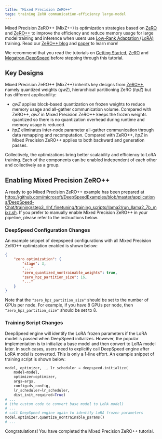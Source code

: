 ```yaml
---
title: "Mixed Precision ZeRO++"
tags: training ZeRO communication-efficiency large-model
---
```


Mixed Precision ZeRO++ (MixZ++) is optimization strategies based on [ZeRO](/tutorials/zero/) and [ZeRO++](/tutorials/zeropp/) to improve the efficiency and reduce memory usage for large model training and inference when users use [Low-Rank Adaptation (LoRA)]([/tutorials/zero/](https://arxiv.org/abs/2106.09685)) training. Read our [ZeRO++ blog](https://www.microsoft.com/en-us/research/blog/deepspeed-zero-a-leap-in-speed-for-llm-and-chat-model-training-with-4x-less-communication/) and [paper](https://arxiv.org/pdf/2306.10209.pdf) to learn more!

We recommend that you read the tutorials on [Getting Started](/getting-started/), [ZeRO](/tutorials/zero/)  and [Megatron-DeepSpeed](/tutorials/megatron/) before stepping through this tutorial.

## Key Designs
Mixed Precision ZeRO++ (MixZ++) inherits key designs from [ZeRO++](/tutorials/zeropp/), namely quantized weights (*qwZ*), hierarchical partitioning ZeRO (*hpZ*) but has different applicability:
 - *qwZ* applies block-based quantization on frozen weights to reduce memory usage and all-gather communication volume. Compared with ZeRO++, *qwZ* in Mixed Precision ZeRO++ keeps the frozen weights quantized so there is no quantization overhead during runtime and memory usage is reduced.
 - *hpZ* eliminates inter-node parameter all-gather communication through data remapping and recomputation. Compared with ZeRO++, *hpZ* in Mixed Precision ZeRO++ applies to both backward and generation passes.

Collectively, the optimizations bring better scalability and efficiency to LoRA training. Each of the components can be enabled independent of each other and collectively as a group.

## Enabling Mixed Precision ZeRO++

A ready to go Mixed Precision ZeRO++ example has been prepared at https://github.com/microsoft/DeepSpeedExamples/blob/master/applications/DeepSpeed-Chat/training/step3_rlhf_finetuning/training_scripts/llama2/run_llama2_7b_mixz.sh. If you prefer to manually enable Mixed Precision ZeRO++ in your pipeline, please refer to the instructions below.

### DeepSpeed Configuration Changes
An example snippet of deepspeed configurations with all Mixed Precision ZeRO++ optimization enabled is shown below:
```json
{
    "zero_optimization": {
        "stage": 3,
        "..."
        "zero_quantized_nontrainable_weights": true,
        "zero_hpz_partition_size": 16,
        "..."
    }
}
```
Note that the `"zero_hpz_partition_size"` should be set to the number of GPUs per node. For example, if you have 8 GPUs per node, then `"zero_hpz_partition_size"` should be set to 8.

### Training Script Changes
DeepSpeed engine will identify the LoRA frozen parameters if the LoRA model is passed when DeepSpeed initializes. However, the popular implementation is to initialize a base model and then convert to LoRA model later. In such cases, users need to explicitly call DeepSpeed engine after LoRA model is converted. This is only a 1-line effort. An example snippet of training script is shown below:

```python
model, optimizer, _, lr_scheduler = deepspeed.initialize(
    model=model,
    optimizer=optimizer,
    args=args,
    config=ds_config,
    lr_scheduler=lr_scheduler,
    dist_init_required=True)
# ...
# (the custom code to convert base model to LoRA model)
# ...
# call DeepSpeed engine again to identify LoRA frozen parameters
model.optimizer.quantize_nontrainable_params()
# ...
```

Congratulations! You have completed the Mixed Precision ZeRO++ tutorial.
